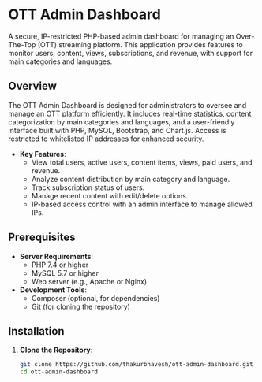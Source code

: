 # OTT Admin Dashboard

A secure, IP-restricted PHP-based admin dashboard for managing an Over-The-Top (OTT) streaming platform. This application provides features to monitor users, content, views, subscriptions, and revenue, with support for main categories and languages.

## Overview

The OTT Admin Dashboard is designed for administrators to oversee and manage an OTT platform efficiently. It includes real-time statistics, content categorization by main categories and languages, and a user-friendly interface built with PHP, MySQL, Bootstrap, and Chart.js. Access is restricted to whitelisted IP addresses for enhanced security.

- **Key Features**:
  - View total users, active users, content items, views, paid users, and revenue.
  - Analyze content distribution by main category and language.
  - Track subscription status of users.
  - Manage recent content with edit/delete options.
  - IP-based access control with an admin interface to manage allowed IPs.

## Prerequisites

- **Server Requirements**:
  - PHP 7.4 or higher
  - MySQL 5.7 or higher
  - Web server (e.g., Apache or Nginx)
- **Development Tools**:
  - Composer (optional, for dependencies)
  - Git (for cloning the repository)

## Installation

1. **Clone the Repository**:
   ```bash
   git clone https://github.com/thakurbhavesh/ott-admin-dashboard.git
   cd ott-admin-dashboard
